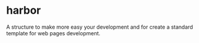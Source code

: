 # harbor
A structure to make more easy your development and for create a standard template for web pages development.
